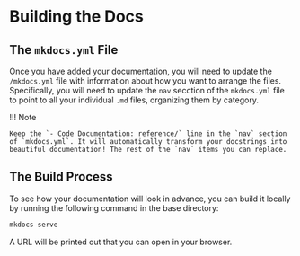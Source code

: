 # Building the Docs

## The `mkdocs.yml` File

Once you have added your documentation, you will need to update the `/mkdocs.yml` file with information about how you want to arrange the files. Specifically, you will need to update the `nav` secction of the `mkdocs.yml` file to point to all your individual `.md` files, organizing them by category.

!!! Note

    Keep the `- Code Documentation: reference/` line in the `nav` section of `mkdocs.yml`. It will automatically transform your docstrings into beautiful documentation! The rest of the `nav` items you can replace.

## The Build Process

To see how your documentation will look in advance, you can build it locally by running the following command in the base directory:

```bash
mkdocs serve
```

A URL will be printed out that you can open in your browser.
